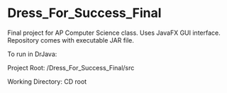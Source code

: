 # Dress_For_Success_Final
Final project for AP Computer Science class. Uses JavaFX GUI interface. Repository comes with executable JAR file.

To run in DrJava:

Project Root: /Dress_For_Success_Final/src

Working Directory: CD root


